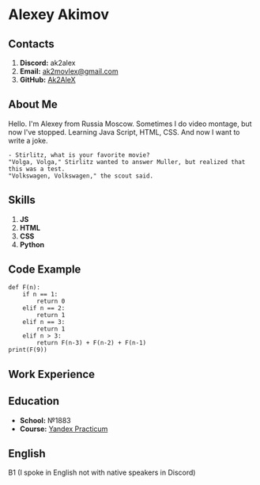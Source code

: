 # Alexey Akimov

## Contacts

1. **Discord:** ak2alex
2. **Email:** ak2movlex@gmail.com
3. **GitHub:** [Ak2AleX](https://github.com/Ak2AleX "Ak2AleX")

## About Me

Hello. I'm Alexey from Russia Moscow. Sometimes I do video montage, but now I've stopped. Learning Java Script, HTML, CSS. And now I want to write a joke.

```
- Stirlitz, what is your favorite movie?
"Volga, Volga," Stirlitz wanted to answer Muller, but realized that this was a test.
"Volkswagen, Volkswagen," the scout said.
```

## Skills

1. **JS**
2. **HTML**
3. **CSS**
4. **Python**

## Code Example

```
def F(n):
    if n == 1:
        return 0 
    elif n == 2:
        return 1
    elif n == 3:
        return 1
    elif n > 3:
        return F(n-3) + F(n-2) + F(n-1)
print(F(9))
```

## Work Experience

## Education

* **School:** №1883
* **Course:** [Yandex Practicum](https://practicum.yandex.ru/profile/web/ "Yandex Practicum")

## English

B1 (I spoke in English not with native speakers in Discord)